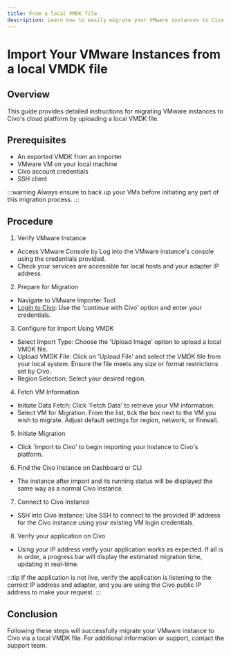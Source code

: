 ```yaml
---
title: From a local VMDK file
description: Learn how to easily migrate your VMware instances to Civo by uploading a VMDK file. Follow our step-by-step guide to simplify your migration process!
---
```


<head>
  <title>Import Your VMware Instances from a local VMDK file | Civo Documentation</title>
</head>

# Import Your VMware Instances from a local VMDK file

## Overview

This guide provides detailed instructions for migrating VMware instances to Civo's cloud platform by uploading a local VMDK file. 

## Prerequisites

- An exported VMDK from an importer
- VMware VM on your local machine
- Civo account credentials
- SSH client

:::warning
Always ensure to back up your VMs before initiating any part of this migration process.
:::

## Procedure

1. Verify VMware Instance

- Access VMware Console by Log into the VMware instance's console using the credentials provided.
- Check your services are accessible for local hosts and your adapter IP address.

2. Prepare for Migration

- Navigate to VMware Importer Tool
- [Login to Civo](https://dashboard.civo.com/login): Use the 'continue with Civo' option and enter your credentials.

3. Configure for Import Using VMDK

- Select Import Type: Choose the 'Upload Image' option to upload a local VMDK file.
- Upload VMDK File: Click on 'Upload File' and select the VMDK file from your local system. Ensure the file meets any size or format restrictions set by Civo.
- Region Selection: Select your desired region.

4. Fetch VM Information

- Initiate Data Fetch: Click 'Fetch Data' to retrieve your VM information.
- Select VM for Migration: From the list, tick the box next to the VM you wish to migrate. Adjust default settings for region, network, or firewall.

5. Initiate Migration

- Click 'import to Civo' to begin importing your instance to Civo's platform.

6. Find the Civo Instance on Dashboard or CLI

- The instance after import and its running status will be displayed the same way as a normal Civo instance.

7. Connect to Civo Instance

- SSH into Civo Instance: Use SSH to connect to the provided IP address for the Civo instance using your existing VM login credentials.

8. Verify your application on Civo

- Using your IP address verify your application works as expected. If all is in order, a progress bar will display the estimated migration time, updating in real-time.

:::tip
If the application is not live, verify the application is listening to the correct IP address and adapter, and you are using the Civo public IP address to make your request. 
:::

## Conclusion

Following these steps will successfully migrate your VMware instance to Civo via a local VMDK file. For additional information or support, contact the support team.

